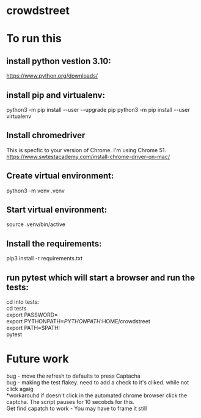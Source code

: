 # crowdstreet

# To run this
## install python vestion 3.10:
https://www.python.org/downloads/

## install pip and virtualenv:
python3 -m pip install --user --upgrade pip
python3 -m pip install --user virtualenv

## Install chromedriver
This is specfic to your version of Chrome.  I'm using Chrome 51.</br>
https://www.swtestacademy.com/install-chrome-driver-on-mac/

## Create virtual environment:
python3 -m venv .venv

## Start virtual environment:
source .venv/bin/active

## Install the requirements:
pip3 install -r requirements.txt

## run pytest which will start a browser and run the tests:
cd into tests:</br>
cd tests</br>
export PASSWORD=<your passowrd></br>
export PYTHONPATH=$PYTHONPATH:$HOME/crowdstreet</br>
export PATH=$PATH:<PATH TO where chromedriver is></br>
pytest

# Future work
bug - move the refresh to defaults to press Captacha</br>
bug - making the test flakey.  need to add a check to it's cliked.  while  not click agaig </br>
*workarouhd if doesn't click in the automated chrome browser click the captcha.  The script pauses for 10 secobds for this.</br>
Get find capatch to work - You may have to frame it still

